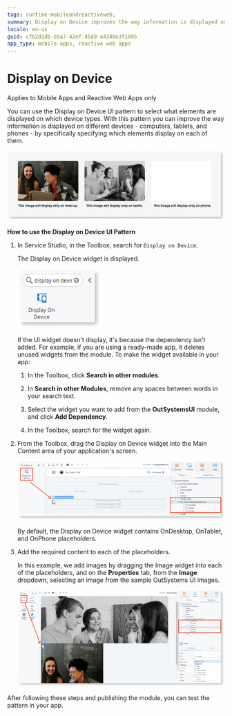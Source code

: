 ```yaml
---
tags: runtime-mobileandreactiveweb;  
summary: Display on Device improves the way information is displayed on different devices.
locale: en-us
guid: cfb2d1db-e5a7-42ef-85d9-a4348e3f1895
app_type: mobile apps, reactive web apps
---
```


# Display on Device

<div class="info" markdown="1">

Applies to Mobile Apps and Reactive Web Apps only

</div>

You can use the Display on Device UI pattern to select what elements are displayed on which device types. With this pattern you can improve the way information is displayed on different devices - computers, tablets, and phones - by specifically specifying which elements display on each of them.

![](<images/displayondevice-1.png>)

**How to use the Display on Device UI Pattern**

1. In Service Studio, in the Toolbox, search for `Display on Device`.

    The Display on Device widget is displayed.

    ![](<images/displayondevice-2-ss.png>)
  
    If the UI widget doesn't display, it's because the dependency isn't added. For example, if you are using a ready-made app, it deletes unused widgets from the module. To make the widget available in your app:

    1. In the Toolbox, click **Search in other modules**.

    1. In **Search in other Modules**, remove any spaces between words in your search text.
    
    1. Select the widget you want to add from the **OutSystemsUI** module, and click **Add Dependency**. 
    
    1. In the Toolbox, search for the widget again.

1. From the Toolbox, drag the Display on Device widget into the Main Content area of your application's screen.

    ![](<images/displayondevice-3-ss.png>)

    By default, the Display on Device widget contains OnDesktop, OnTablet, and OnPhone placeholders.

1. Add the required content to each of the placeholders.

    In this example, we add images by dragging the Image widget into each of the placeholders, and on the **Properties** tab, from the **Image** dropdown, selecting an image from the sample OutSystems UI images.

    ![](<images/displayondevice-4-ss.png>)

After following these steps and publishing the module, you can test the pattern in your app.
